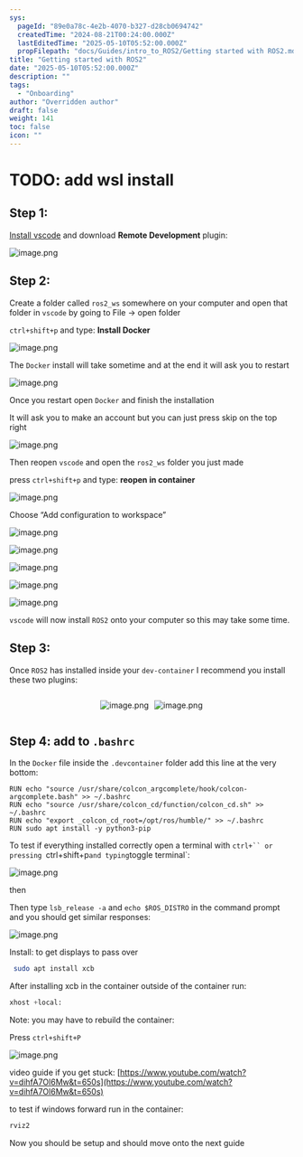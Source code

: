 ```yaml
---
sys:
  pageId: "89e0a78c-4e2b-4070-b327-d28cb0694742"
  createdTime: "2024-08-21T00:24:00.000Z"
  lastEditedTime: "2025-05-10T05:52:00.000Z"
  propFilepath: "docs/Guides/intro_to_ROS2/Getting started with ROS2.md"
title: "Getting started with ROS2"
date: "2025-05-10T05:52:00.000Z"
description: ""
tags:
  - "Onboarding"
author: "Overridden author"
draft: false
weight: 141
toc: false
icon: ""
---
```


# TODO: add wsl install

## Step 1:

[Install vscode](https://code.visualstudio.com/download) and download **Remote Development** plugin:

![image.png](https://prod-files-secure.s3.us-west-2.amazonaws.com/d518164a-d88e-44d1-a4ee-3adb3bd8bce0/efb52993-1881-4a40-b95e-6f020334f022/image.png?X-Amz-Algorithm=AWS4-HMAC-SHA256&X-Amz-Content-Sha256=UNSIGNED-PAYLOAD&X-Amz-Credential=ASIAZI2LB466S4NIUBVG%2F20250703%2Fus-west-2%2Fs3%2Faws4_request&X-Amz-Date=20250703T220830Z&X-Amz-Expires=3600&X-Amz-Security-Token=IQoJb3JpZ2luX2VjEBUaCXVzLXdlc3QtMiJHMEUCIQCsoRHGUndJGgjga3Xlh8EeaB%2BeH4id%2BByE5wPPig26DgIgCKMZ3boebrb4EaPlJKCZp4R9yj7gZN1azN%2B%2Fzcb%2FHo0q%2FwMIHhAAGgw2Mzc0MjMxODM4MDUiDEti2M%2Fk%2BFFqM8erzSrcA36%2FQJQlfSx%2B2Zhn1yfK95w5rczafngVdXHyff1toIB9l5VnTijuM35iCpE4m5GyMTH%2BW6FEnHMl%2FrEq9zY8Es7bCOwX1YARQTBT8VrJyK5079kji%2BxL63YTeMWtAwglnTUWHKs9Z7hDel%2BiF1dszVXMtBhOxh9d7TrnYJ0kWI9OWkG1CI5eZWKIA38wu35KK3VNfHDtAL6K8eSeRz2Ji4vabdRDf9Kh989pd8aDnYSo7Gp5ddEd0U6Nfj9fyBiXtQlHra6xZdd3F6qG%2BSrYJDmVEbCa7fqE1hqET6bU4tHTR%2Fg6ZRgeIEozO%2FSDKuMd%2FMDwA%2FSA49YFK%2Fc9Qr%2BwdDcHfZ%2BVq%2FyV7x3dByVY37Hf1QmQ99qqWwjnb3Aifm%2Bmsz0Q24Ukts7jFxnmAE%2BjARNqY2lYAIYHmlWN9K0NOZEYD1ehl8JTv0FY9fNCmN%2BGB4XmH2Kc2RagU2EcQMq4J2pGKB02OZQnozBBVn5uZhJ%2BQ835Q5fe3P72bCn9Wr9ujEHjORH1O2galNPS%2B4orX7i4DOmsI5TUGHGQOIFOIgUUJMQ%2FfhhRRbkzQX4VuEMboxDsdM10BVgIossmcAwMJ2what68A2rL09Erc5IL8El8vNKOtMW7JeBA1CSdMLbkm8MGOqUBU0p2liwdF0doQsUADKl2UDZijARgUQSnvrNt8w%2BEA74sFq1EgdzTcMwkVFHz%2F0PvTsyCoz9fJsOUGOSqeZRkWuSiyuRap3fP3fL%2B4lFm3%2FyrFAKS%2BKxV1RXWpceP5GJ%2F%2FICY1s2CprABeXvv2ZUGS6o4VYNVBWjtPdf9M1Kpp1YqmmLpXCWc174AZOZy%2FFu5DxRukbAaAArcrNr6G0I%2FPASfLGv0&X-Amz-Signature=4212a3d7cf80406eca49f95a26ef9fa9562a21d9d099228c5349c2c49aff2b9f&X-Amz-SignedHeaders=host&x-amz-checksum-mode=ENABLED&x-id=GetObject)

## Step 2:

Create a folder called `ros2_ws` somewhere on your computer and open that folder in `vscode` by going to File → open folder 

`ctrl+shift+p` and type: **Install Docker**

![image.png](https://prod-files-secure.s3.us-west-2.amazonaws.com/d518164a-d88e-44d1-a4ee-3adb3bd8bce0/2269dc0e-1cd5-47ff-bceb-c04ad9b2eab0/image.png?X-Amz-Algorithm=AWS4-HMAC-SHA256&X-Amz-Content-Sha256=UNSIGNED-PAYLOAD&X-Amz-Credential=ASIAZI2LB466S4NIUBVG%2F20250703%2Fus-west-2%2Fs3%2Faws4_request&X-Amz-Date=20250703T220830Z&X-Amz-Expires=3600&X-Amz-Security-Token=IQoJb3JpZ2luX2VjEBUaCXVzLXdlc3QtMiJHMEUCIQCsoRHGUndJGgjga3Xlh8EeaB%2BeH4id%2BByE5wPPig26DgIgCKMZ3boebrb4EaPlJKCZp4R9yj7gZN1azN%2B%2Fzcb%2FHo0q%2FwMIHhAAGgw2Mzc0MjMxODM4MDUiDEti2M%2Fk%2BFFqM8erzSrcA36%2FQJQlfSx%2B2Zhn1yfK95w5rczafngVdXHyff1toIB9l5VnTijuM35iCpE4m5GyMTH%2BW6FEnHMl%2FrEq9zY8Es7bCOwX1YARQTBT8VrJyK5079kji%2BxL63YTeMWtAwglnTUWHKs9Z7hDel%2BiF1dszVXMtBhOxh9d7TrnYJ0kWI9OWkG1CI5eZWKIA38wu35KK3VNfHDtAL6K8eSeRz2Ji4vabdRDf9Kh989pd8aDnYSo7Gp5ddEd0U6Nfj9fyBiXtQlHra6xZdd3F6qG%2BSrYJDmVEbCa7fqE1hqET6bU4tHTR%2Fg6ZRgeIEozO%2FSDKuMd%2FMDwA%2FSA49YFK%2Fc9Qr%2BwdDcHfZ%2BVq%2FyV7x3dByVY37Hf1QmQ99qqWwjnb3Aifm%2Bmsz0Q24Ukts7jFxnmAE%2BjARNqY2lYAIYHmlWN9K0NOZEYD1ehl8JTv0FY9fNCmN%2BGB4XmH2Kc2RagU2EcQMq4J2pGKB02OZQnozBBVn5uZhJ%2BQ835Q5fe3P72bCn9Wr9ujEHjORH1O2galNPS%2B4orX7i4DOmsI5TUGHGQOIFOIgUUJMQ%2FfhhRRbkzQX4VuEMboxDsdM10BVgIossmcAwMJ2what68A2rL09Erc5IL8El8vNKOtMW7JeBA1CSdMLbkm8MGOqUBU0p2liwdF0doQsUADKl2UDZijARgUQSnvrNt8w%2BEA74sFq1EgdzTcMwkVFHz%2F0PvTsyCoz9fJsOUGOSqeZRkWuSiyuRap3fP3fL%2B4lFm3%2FyrFAKS%2BKxV1RXWpceP5GJ%2F%2FICY1s2CprABeXvv2ZUGS6o4VYNVBWjtPdf9M1Kpp1YqmmLpXCWc174AZOZy%2FFu5DxRukbAaAArcrNr6G0I%2FPASfLGv0&X-Amz-Signature=aac0b65ea364f9304e2637370a4e241586f3e9a7374a1c9ac1ef3105fa703754&X-Amz-SignedHeaders=host&x-amz-checksum-mode=ENABLED&x-id=GetObject)

The `Docker` install will take sometime and at the end it will ask you to restart

![image.png](https://prod-files-secure.s3.us-west-2.amazonaws.com/d518164a-d88e-44d1-a4ee-3adb3bd8bce0/ed233f78-be33-4b1f-b89c-9c346c0e961e/image.png?X-Amz-Algorithm=AWS4-HMAC-SHA256&X-Amz-Content-Sha256=UNSIGNED-PAYLOAD&X-Amz-Credential=ASIAZI2LB466S4NIUBVG%2F20250703%2Fus-west-2%2Fs3%2Faws4_request&X-Amz-Date=20250703T220830Z&X-Amz-Expires=3600&X-Amz-Security-Token=IQoJb3JpZ2luX2VjEBUaCXVzLXdlc3QtMiJHMEUCIQCsoRHGUndJGgjga3Xlh8EeaB%2BeH4id%2BByE5wPPig26DgIgCKMZ3boebrb4EaPlJKCZp4R9yj7gZN1azN%2B%2Fzcb%2FHo0q%2FwMIHhAAGgw2Mzc0MjMxODM4MDUiDEti2M%2Fk%2BFFqM8erzSrcA36%2FQJQlfSx%2B2Zhn1yfK95w5rczafngVdXHyff1toIB9l5VnTijuM35iCpE4m5GyMTH%2BW6FEnHMl%2FrEq9zY8Es7bCOwX1YARQTBT8VrJyK5079kji%2BxL63YTeMWtAwglnTUWHKs9Z7hDel%2BiF1dszVXMtBhOxh9d7TrnYJ0kWI9OWkG1CI5eZWKIA38wu35KK3VNfHDtAL6K8eSeRz2Ji4vabdRDf9Kh989pd8aDnYSo7Gp5ddEd0U6Nfj9fyBiXtQlHra6xZdd3F6qG%2BSrYJDmVEbCa7fqE1hqET6bU4tHTR%2Fg6ZRgeIEozO%2FSDKuMd%2FMDwA%2FSA49YFK%2Fc9Qr%2BwdDcHfZ%2BVq%2FyV7x3dByVY37Hf1QmQ99qqWwjnb3Aifm%2Bmsz0Q24Ukts7jFxnmAE%2BjARNqY2lYAIYHmlWN9K0NOZEYD1ehl8JTv0FY9fNCmN%2BGB4XmH2Kc2RagU2EcQMq4J2pGKB02OZQnozBBVn5uZhJ%2BQ835Q5fe3P72bCn9Wr9ujEHjORH1O2galNPS%2B4orX7i4DOmsI5TUGHGQOIFOIgUUJMQ%2FfhhRRbkzQX4VuEMboxDsdM10BVgIossmcAwMJ2what68A2rL09Erc5IL8El8vNKOtMW7JeBA1CSdMLbkm8MGOqUBU0p2liwdF0doQsUADKl2UDZijARgUQSnvrNt8w%2BEA74sFq1EgdzTcMwkVFHz%2F0PvTsyCoz9fJsOUGOSqeZRkWuSiyuRap3fP3fL%2B4lFm3%2FyrFAKS%2BKxV1RXWpceP5GJ%2F%2FICY1s2CprABeXvv2ZUGS6o4VYNVBWjtPdf9M1Kpp1YqmmLpXCWc174AZOZy%2FFu5DxRukbAaAArcrNr6G0I%2FPASfLGv0&X-Amz-Signature=4645bf1ac130ce7981738280a264431db6a13eb2160786c52aec17f1e587a6e6&X-Amz-SignedHeaders=host&x-amz-checksum-mode=ENABLED&x-id=GetObject)

Once you restart open `Docker` and finish the installation

It will ask you to make an account but you can just press skip on the top right

![image.png](https://prod-files-secure.s3.us-west-2.amazonaws.com/d518164a-d88e-44d1-a4ee-3adb3bd8bce0/21010ad9-1659-4fd9-9f59-9932a09b2a3d/image.png?X-Amz-Algorithm=AWS4-HMAC-SHA256&X-Amz-Content-Sha256=UNSIGNED-PAYLOAD&X-Amz-Credential=ASIAZI2LB466S4NIUBVG%2F20250703%2Fus-west-2%2Fs3%2Faws4_request&X-Amz-Date=20250703T220830Z&X-Amz-Expires=3600&X-Amz-Security-Token=IQoJb3JpZ2luX2VjEBUaCXVzLXdlc3QtMiJHMEUCIQCsoRHGUndJGgjga3Xlh8EeaB%2BeH4id%2BByE5wPPig26DgIgCKMZ3boebrb4EaPlJKCZp4R9yj7gZN1azN%2B%2Fzcb%2FHo0q%2FwMIHhAAGgw2Mzc0MjMxODM4MDUiDEti2M%2Fk%2BFFqM8erzSrcA36%2FQJQlfSx%2B2Zhn1yfK95w5rczafngVdXHyff1toIB9l5VnTijuM35iCpE4m5GyMTH%2BW6FEnHMl%2FrEq9zY8Es7bCOwX1YARQTBT8VrJyK5079kji%2BxL63YTeMWtAwglnTUWHKs9Z7hDel%2BiF1dszVXMtBhOxh9d7TrnYJ0kWI9OWkG1CI5eZWKIA38wu35KK3VNfHDtAL6K8eSeRz2Ji4vabdRDf9Kh989pd8aDnYSo7Gp5ddEd0U6Nfj9fyBiXtQlHra6xZdd3F6qG%2BSrYJDmVEbCa7fqE1hqET6bU4tHTR%2Fg6ZRgeIEozO%2FSDKuMd%2FMDwA%2FSA49YFK%2Fc9Qr%2BwdDcHfZ%2BVq%2FyV7x3dByVY37Hf1QmQ99qqWwjnb3Aifm%2Bmsz0Q24Ukts7jFxnmAE%2BjARNqY2lYAIYHmlWN9K0NOZEYD1ehl8JTv0FY9fNCmN%2BGB4XmH2Kc2RagU2EcQMq4J2pGKB02OZQnozBBVn5uZhJ%2BQ835Q5fe3P72bCn9Wr9ujEHjORH1O2galNPS%2B4orX7i4DOmsI5TUGHGQOIFOIgUUJMQ%2FfhhRRbkzQX4VuEMboxDsdM10BVgIossmcAwMJ2what68A2rL09Erc5IL8El8vNKOtMW7JeBA1CSdMLbkm8MGOqUBU0p2liwdF0doQsUADKl2UDZijARgUQSnvrNt8w%2BEA74sFq1EgdzTcMwkVFHz%2F0PvTsyCoz9fJsOUGOSqeZRkWuSiyuRap3fP3fL%2B4lFm3%2FyrFAKS%2BKxV1RXWpceP5GJ%2F%2FICY1s2CprABeXvv2ZUGS6o4VYNVBWjtPdf9M1Kpp1YqmmLpXCWc174AZOZy%2FFu5DxRukbAaAArcrNr6G0I%2FPASfLGv0&X-Amz-Signature=a34801220cf9f49fc6b83e49c034f103b9a12aff6e252f85211dbf5ed3dfa7a3&X-Amz-SignedHeaders=host&x-amz-checksum-mode=ENABLED&x-id=GetObject)

Then reopen `vscode` and open the `ros2_ws` folder you just made

press `ctrl+shift+p` and type: **reopen in container**

![image.png](https://prod-files-secure.s3.us-west-2.amazonaws.com/d518164a-d88e-44d1-a4ee-3adb3bd8bce0/4e93b8c2-41ad-488c-8095-c74205196118/image.png?X-Amz-Algorithm=AWS4-HMAC-SHA256&X-Amz-Content-Sha256=UNSIGNED-PAYLOAD&X-Amz-Credential=ASIAZI2LB466S4NIUBVG%2F20250703%2Fus-west-2%2Fs3%2Faws4_request&X-Amz-Date=20250703T220830Z&X-Amz-Expires=3600&X-Amz-Security-Token=IQoJb3JpZ2luX2VjEBUaCXVzLXdlc3QtMiJHMEUCIQCsoRHGUndJGgjga3Xlh8EeaB%2BeH4id%2BByE5wPPig26DgIgCKMZ3boebrb4EaPlJKCZp4R9yj7gZN1azN%2B%2Fzcb%2FHo0q%2FwMIHhAAGgw2Mzc0MjMxODM4MDUiDEti2M%2Fk%2BFFqM8erzSrcA36%2FQJQlfSx%2B2Zhn1yfK95w5rczafngVdXHyff1toIB9l5VnTijuM35iCpE4m5GyMTH%2BW6FEnHMl%2FrEq9zY8Es7bCOwX1YARQTBT8VrJyK5079kji%2BxL63YTeMWtAwglnTUWHKs9Z7hDel%2BiF1dszVXMtBhOxh9d7TrnYJ0kWI9OWkG1CI5eZWKIA38wu35KK3VNfHDtAL6K8eSeRz2Ji4vabdRDf9Kh989pd8aDnYSo7Gp5ddEd0U6Nfj9fyBiXtQlHra6xZdd3F6qG%2BSrYJDmVEbCa7fqE1hqET6bU4tHTR%2Fg6ZRgeIEozO%2FSDKuMd%2FMDwA%2FSA49YFK%2Fc9Qr%2BwdDcHfZ%2BVq%2FyV7x3dByVY37Hf1QmQ99qqWwjnb3Aifm%2Bmsz0Q24Ukts7jFxnmAE%2BjARNqY2lYAIYHmlWN9K0NOZEYD1ehl8JTv0FY9fNCmN%2BGB4XmH2Kc2RagU2EcQMq4J2pGKB02OZQnozBBVn5uZhJ%2BQ835Q5fe3P72bCn9Wr9ujEHjORH1O2galNPS%2B4orX7i4DOmsI5TUGHGQOIFOIgUUJMQ%2FfhhRRbkzQX4VuEMboxDsdM10BVgIossmcAwMJ2what68A2rL09Erc5IL8El8vNKOtMW7JeBA1CSdMLbkm8MGOqUBU0p2liwdF0doQsUADKl2UDZijARgUQSnvrNt8w%2BEA74sFq1EgdzTcMwkVFHz%2F0PvTsyCoz9fJsOUGOSqeZRkWuSiyuRap3fP3fL%2B4lFm3%2FyrFAKS%2BKxV1RXWpceP5GJ%2F%2FICY1s2CprABeXvv2ZUGS6o4VYNVBWjtPdf9M1Kpp1YqmmLpXCWc174AZOZy%2FFu5DxRukbAaAArcrNr6G0I%2FPASfLGv0&X-Amz-Signature=4a286200be0d7b06bdd2a194265cfb7bab6087dd03b1f0c0ee47861a6280259d&X-Amz-SignedHeaders=host&x-amz-checksum-mode=ENABLED&x-id=GetObject)

Choose “Add configuration to workspace”

![image.png](https://prod-files-secure.s3.us-west-2.amazonaws.com/d518164a-d88e-44d1-a4ee-3adb3bd8bce0/9560b282-5060-4989-ba37-97e7b2c22476/image.png?X-Amz-Algorithm=AWS4-HMAC-SHA256&X-Amz-Content-Sha256=UNSIGNED-PAYLOAD&X-Amz-Credential=ASIAZI2LB466S4NIUBVG%2F20250703%2Fus-west-2%2Fs3%2Faws4_request&X-Amz-Date=20250703T220830Z&X-Amz-Expires=3600&X-Amz-Security-Token=IQoJb3JpZ2luX2VjEBUaCXVzLXdlc3QtMiJHMEUCIQCsoRHGUndJGgjga3Xlh8EeaB%2BeH4id%2BByE5wPPig26DgIgCKMZ3boebrb4EaPlJKCZp4R9yj7gZN1azN%2B%2Fzcb%2FHo0q%2FwMIHhAAGgw2Mzc0MjMxODM4MDUiDEti2M%2Fk%2BFFqM8erzSrcA36%2FQJQlfSx%2B2Zhn1yfK95w5rczafngVdXHyff1toIB9l5VnTijuM35iCpE4m5GyMTH%2BW6FEnHMl%2FrEq9zY8Es7bCOwX1YARQTBT8VrJyK5079kji%2BxL63YTeMWtAwglnTUWHKs9Z7hDel%2BiF1dszVXMtBhOxh9d7TrnYJ0kWI9OWkG1CI5eZWKIA38wu35KK3VNfHDtAL6K8eSeRz2Ji4vabdRDf9Kh989pd8aDnYSo7Gp5ddEd0U6Nfj9fyBiXtQlHra6xZdd3F6qG%2BSrYJDmVEbCa7fqE1hqET6bU4tHTR%2Fg6ZRgeIEozO%2FSDKuMd%2FMDwA%2FSA49YFK%2Fc9Qr%2BwdDcHfZ%2BVq%2FyV7x3dByVY37Hf1QmQ99qqWwjnb3Aifm%2Bmsz0Q24Ukts7jFxnmAE%2BjARNqY2lYAIYHmlWN9K0NOZEYD1ehl8JTv0FY9fNCmN%2BGB4XmH2Kc2RagU2EcQMq4J2pGKB02OZQnozBBVn5uZhJ%2BQ835Q5fe3P72bCn9Wr9ujEHjORH1O2galNPS%2B4orX7i4DOmsI5TUGHGQOIFOIgUUJMQ%2FfhhRRbkzQX4VuEMboxDsdM10BVgIossmcAwMJ2what68A2rL09Erc5IL8El8vNKOtMW7JeBA1CSdMLbkm8MGOqUBU0p2liwdF0doQsUADKl2UDZijARgUQSnvrNt8w%2BEA74sFq1EgdzTcMwkVFHz%2F0PvTsyCoz9fJsOUGOSqeZRkWuSiyuRap3fP3fL%2B4lFm3%2FyrFAKS%2BKxV1RXWpceP5GJ%2F%2FICY1s2CprABeXvv2ZUGS6o4VYNVBWjtPdf9M1Kpp1YqmmLpXCWc174AZOZy%2FFu5DxRukbAaAArcrNr6G0I%2FPASfLGv0&X-Amz-Signature=e87dc5cce5c71a2ed7741ddda72e3cedadff6ff3a9a945e1c2edb570f2b033eb&X-Amz-SignedHeaders=host&x-amz-checksum-mode=ENABLED&x-id=GetObject)

![image.png](https://prod-files-secure.s3.us-west-2.amazonaws.com/d518164a-d88e-44d1-a4ee-3adb3bd8bce0/2ee63f81-886b-48e8-a553-dc6e5eac99e4/image.png?X-Amz-Algorithm=AWS4-HMAC-SHA256&X-Amz-Content-Sha256=UNSIGNED-PAYLOAD&X-Amz-Credential=ASIAZI2LB466S4NIUBVG%2F20250703%2Fus-west-2%2Fs3%2Faws4_request&X-Amz-Date=20250703T220830Z&X-Amz-Expires=3600&X-Amz-Security-Token=IQoJb3JpZ2luX2VjEBUaCXVzLXdlc3QtMiJHMEUCIQCsoRHGUndJGgjga3Xlh8EeaB%2BeH4id%2BByE5wPPig26DgIgCKMZ3boebrb4EaPlJKCZp4R9yj7gZN1azN%2B%2Fzcb%2FHo0q%2FwMIHhAAGgw2Mzc0MjMxODM4MDUiDEti2M%2Fk%2BFFqM8erzSrcA36%2FQJQlfSx%2B2Zhn1yfK95w5rczafngVdXHyff1toIB9l5VnTijuM35iCpE4m5GyMTH%2BW6FEnHMl%2FrEq9zY8Es7bCOwX1YARQTBT8VrJyK5079kji%2BxL63YTeMWtAwglnTUWHKs9Z7hDel%2BiF1dszVXMtBhOxh9d7TrnYJ0kWI9OWkG1CI5eZWKIA38wu35KK3VNfHDtAL6K8eSeRz2Ji4vabdRDf9Kh989pd8aDnYSo7Gp5ddEd0U6Nfj9fyBiXtQlHra6xZdd3F6qG%2BSrYJDmVEbCa7fqE1hqET6bU4tHTR%2Fg6ZRgeIEozO%2FSDKuMd%2FMDwA%2FSA49YFK%2Fc9Qr%2BwdDcHfZ%2BVq%2FyV7x3dByVY37Hf1QmQ99qqWwjnb3Aifm%2Bmsz0Q24Ukts7jFxnmAE%2BjARNqY2lYAIYHmlWN9K0NOZEYD1ehl8JTv0FY9fNCmN%2BGB4XmH2Kc2RagU2EcQMq4J2pGKB02OZQnozBBVn5uZhJ%2BQ835Q5fe3P72bCn9Wr9ujEHjORH1O2galNPS%2B4orX7i4DOmsI5TUGHGQOIFOIgUUJMQ%2FfhhRRbkzQX4VuEMboxDsdM10BVgIossmcAwMJ2what68A2rL09Erc5IL8El8vNKOtMW7JeBA1CSdMLbkm8MGOqUBU0p2liwdF0doQsUADKl2UDZijARgUQSnvrNt8w%2BEA74sFq1EgdzTcMwkVFHz%2F0PvTsyCoz9fJsOUGOSqeZRkWuSiyuRap3fP3fL%2B4lFm3%2FyrFAKS%2BKxV1RXWpceP5GJ%2F%2FICY1s2CprABeXvv2ZUGS6o4VYNVBWjtPdf9M1Kpp1YqmmLpXCWc174AZOZy%2FFu5DxRukbAaAArcrNr6G0I%2FPASfLGv0&X-Amz-Signature=788488cb3521d87cf6cc058a1f72653114850d2d2e883f75287579d7da1af01b&X-Amz-SignedHeaders=host&x-amz-checksum-mode=ENABLED&x-id=GetObject)

![image.png](https://prod-files-secure.s3.us-west-2.amazonaws.com/d518164a-d88e-44d1-a4ee-3adb3bd8bce0/ae1580b2-b048-407e-aed9-b584224a7a04/image.png?X-Amz-Algorithm=AWS4-HMAC-SHA256&X-Amz-Content-Sha256=UNSIGNED-PAYLOAD&X-Amz-Credential=ASIAZI2LB466S4NIUBVG%2F20250703%2Fus-west-2%2Fs3%2Faws4_request&X-Amz-Date=20250703T220830Z&X-Amz-Expires=3600&X-Amz-Security-Token=IQoJb3JpZ2luX2VjEBUaCXVzLXdlc3QtMiJHMEUCIQCsoRHGUndJGgjga3Xlh8EeaB%2BeH4id%2BByE5wPPig26DgIgCKMZ3boebrb4EaPlJKCZp4R9yj7gZN1azN%2B%2Fzcb%2FHo0q%2FwMIHhAAGgw2Mzc0MjMxODM4MDUiDEti2M%2Fk%2BFFqM8erzSrcA36%2FQJQlfSx%2B2Zhn1yfK95w5rczafngVdXHyff1toIB9l5VnTijuM35iCpE4m5GyMTH%2BW6FEnHMl%2FrEq9zY8Es7bCOwX1YARQTBT8VrJyK5079kji%2BxL63YTeMWtAwglnTUWHKs9Z7hDel%2BiF1dszVXMtBhOxh9d7TrnYJ0kWI9OWkG1CI5eZWKIA38wu35KK3VNfHDtAL6K8eSeRz2Ji4vabdRDf9Kh989pd8aDnYSo7Gp5ddEd0U6Nfj9fyBiXtQlHra6xZdd3F6qG%2BSrYJDmVEbCa7fqE1hqET6bU4tHTR%2Fg6ZRgeIEozO%2FSDKuMd%2FMDwA%2FSA49YFK%2Fc9Qr%2BwdDcHfZ%2BVq%2FyV7x3dByVY37Hf1QmQ99qqWwjnb3Aifm%2Bmsz0Q24Ukts7jFxnmAE%2BjARNqY2lYAIYHmlWN9K0NOZEYD1ehl8JTv0FY9fNCmN%2BGB4XmH2Kc2RagU2EcQMq4J2pGKB02OZQnozBBVn5uZhJ%2BQ835Q5fe3P72bCn9Wr9ujEHjORH1O2galNPS%2B4orX7i4DOmsI5TUGHGQOIFOIgUUJMQ%2FfhhRRbkzQX4VuEMboxDsdM10BVgIossmcAwMJ2what68A2rL09Erc5IL8El8vNKOtMW7JeBA1CSdMLbkm8MGOqUBU0p2liwdF0doQsUADKl2UDZijARgUQSnvrNt8w%2BEA74sFq1EgdzTcMwkVFHz%2F0PvTsyCoz9fJsOUGOSqeZRkWuSiyuRap3fP3fL%2B4lFm3%2FyrFAKS%2BKxV1RXWpceP5GJ%2F%2FICY1s2CprABeXvv2ZUGS6o4VYNVBWjtPdf9M1Kpp1YqmmLpXCWc174AZOZy%2FFu5DxRukbAaAArcrNr6G0I%2FPASfLGv0&X-Amz-Signature=cf0c6f0e52f62a3f80fa93cab93b1b872fce68071be3f2d5b8e99672c590b7ef&X-Amz-SignedHeaders=host&x-amz-checksum-mode=ENABLED&x-id=GetObject)

![image.png](https://prod-files-secure.s3.us-west-2.amazonaws.com/d518164a-d88e-44d1-a4ee-3adb3bd8bce0/53255b28-f75e-430f-b9e3-c0ac8577e42b/image.png?X-Amz-Algorithm=AWS4-HMAC-SHA256&X-Amz-Content-Sha256=UNSIGNED-PAYLOAD&X-Amz-Credential=ASIAZI2LB466S4NIUBVG%2F20250703%2Fus-west-2%2Fs3%2Faws4_request&X-Amz-Date=20250703T220830Z&X-Amz-Expires=3600&X-Amz-Security-Token=IQoJb3JpZ2luX2VjEBUaCXVzLXdlc3QtMiJHMEUCIQCsoRHGUndJGgjga3Xlh8EeaB%2BeH4id%2BByE5wPPig26DgIgCKMZ3boebrb4EaPlJKCZp4R9yj7gZN1azN%2B%2Fzcb%2FHo0q%2FwMIHhAAGgw2Mzc0MjMxODM4MDUiDEti2M%2Fk%2BFFqM8erzSrcA36%2FQJQlfSx%2B2Zhn1yfK95w5rczafngVdXHyff1toIB9l5VnTijuM35iCpE4m5GyMTH%2BW6FEnHMl%2FrEq9zY8Es7bCOwX1YARQTBT8VrJyK5079kji%2BxL63YTeMWtAwglnTUWHKs9Z7hDel%2BiF1dszVXMtBhOxh9d7TrnYJ0kWI9OWkG1CI5eZWKIA38wu35KK3VNfHDtAL6K8eSeRz2Ji4vabdRDf9Kh989pd8aDnYSo7Gp5ddEd0U6Nfj9fyBiXtQlHra6xZdd3F6qG%2BSrYJDmVEbCa7fqE1hqET6bU4tHTR%2Fg6ZRgeIEozO%2FSDKuMd%2FMDwA%2FSA49YFK%2Fc9Qr%2BwdDcHfZ%2BVq%2FyV7x3dByVY37Hf1QmQ99qqWwjnb3Aifm%2Bmsz0Q24Ukts7jFxnmAE%2BjARNqY2lYAIYHmlWN9K0NOZEYD1ehl8JTv0FY9fNCmN%2BGB4XmH2Kc2RagU2EcQMq4J2pGKB02OZQnozBBVn5uZhJ%2BQ835Q5fe3P72bCn9Wr9ujEHjORH1O2galNPS%2B4orX7i4DOmsI5TUGHGQOIFOIgUUJMQ%2FfhhRRbkzQX4VuEMboxDsdM10BVgIossmcAwMJ2what68A2rL09Erc5IL8El8vNKOtMW7JeBA1CSdMLbkm8MGOqUBU0p2liwdF0doQsUADKl2UDZijARgUQSnvrNt8w%2BEA74sFq1EgdzTcMwkVFHz%2F0PvTsyCoz9fJsOUGOSqeZRkWuSiyuRap3fP3fL%2B4lFm3%2FyrFAKS%2BKxV1RXWpceP5GJ%2F%2FICY1s2CprABeXvv2ZUGS6o4VYNVBWjtPdf9M1Kpp1YqmmLpXCWc174AZOZy%2FFu5DxRukbAaAArcrNr6G0I%2FPASfLGv0&X-Amz-Signature=d14e2ef3be0121d465812b19cd3e107dccc73a1a549987256abc207e5ecc1de8&X-Amz-SignedHeaders=host&x-amz-checksum-mode=ENABLED&x-id=GetObject)

![image.png](https://prod-files-secure.s3.us-west-2.amazonaws.com/d518164a-d88e-44d1-a4ee-3adb3bd8bce0/7c562767-5af9-4ffb-97d1-327bcdf4ee00/image.png?X-Amz-Algorithm=AWS4-HMAC-SHA256&X-Amz-Content-Sha256=UNSIGNED-PAYLOAD&X-Amz-Credential=ASIAZI2LB466S4NIUBVG%2F20250703%2Fus-west-2%2Fs3%2Faws4_request&X-Amz-Date=20250703T220830Z&X-Amz-Expires=3600&X-Amz-Security-Token=IQoJb3JpZ2luX2VjEBUaCXVzLXdlc3QtMiJHMEUCIQCsoRHGUndJGgjga3Xlh8EeaB%2BeH4id%2BByE5wPPig26DgIgCKMZ3boebrb4EaPlJKCZp4R9yj7gZN1azN%2B%2Fzcb%2FHo0q%2FwMIHhAAGgw2Mzc0MjMxODM4MDUiDEti2M%2Fk%2BFFqM8erzSrcA36%2FQJQlfSx%2B2Zhn1yfK95w5rczafngVdXHyff1toIB9l5VnTijuM35iCpE4m5GyMTH%2BW6FEnHMl%2FrEq9zY8Es7bCOwX1YARQTBT8VrJyK5079kji%2BxL63YTeMWtAwglnTUWHKs9Z7hDel%2BiF1dszVXMtBhOxh9d7TrnYJ0kWI9OWkG1CI5eZWKIA38wu35KK3VNfHDtAL6K8eSeRz2Ji4vabdRDf9Kh989pd8aDnYSo7Gp5ddEd0U6Nfj9fyBiXtQlHra6xZdd3F6qG%2BSrYJDmVEbCa7fqE1hqET6bU4tHTR%2Fg6ZRgeIEozO%2FSDKuMd%2FMDwA%2FSA49YFK%2Fc9Qr%2BwdDcHfZ%2BVq%2FyV7x3dByVY37Hf1QmQ99qqWwjnb3Aifm%2Bmsz0Q24Ukts7jFxnmAE%2BjARNqY2lYAIYHmlWN9K0NOZEYD1ehl8JTv0FY9fNCmN%2BGB4XmH2Kc2RagU2EcQMq4J2pGKB02OZQnozBBVn5uZhJ%2BQ835Q5fe3P72bCn9Wr9ujEHjORH1O2galNPS%2B4orX7i4DOmsI5TUGHGQOIFOIgUUJMQ%2FfhhRRbkzQX4VuEMboxDsdM10BVgIossmcAwMJ2what68A2rL09Erc5IL8El8vNKOtMW7JeBA1CSdMLbkm8MGOqUBU0p2liwdF0doQsUADKl2UDZijARgUQSnvrNt8w%2BEA74sFq1EgdzTcMwkVFHz%2F0PvTsyCoz9fJsOUGOSqeZRkWuSiyuRap3fP3fL%2B4lFm3%2FyrFAKS%2BKxV1RXWpceP5GJ%2F%2FICY1s2CprABeXvv2ZUGS6o4VYNVBWjtPdf9M1Kpp1YqmmLpXCWc174AZOZy%2FFu5DxRukbAaAArcrNr6G0I%2FPASfLGv0&X-Amz-Signature=8d34c379e614aaa393a30fd42c63059c5c6ef2e9aef9368c68a5e66f24239e4a&X-Amz-SignedHeaders=host&x-amz-checksum-mode=ENABLED&x-id=GetObject)

`vscode` will now install `ROS2` onto your computer so this may take some time.

## Step 3:

Once `ROS2` has installed inside your `dev-container` I recommend you install these two plugins:

<div style="display: flex;flex-direction: row; column-gap:10px; max-width: 630px;justify-content: center;">
<div>

![image.png](https://prod-files-secure.s3.us-west-2.amazonaws.com/d518164a-d88e-44d1-a4ee-3adb3bd8bce0/3fc3d550-5a54-4ba1-ba6b-faa01cdb7369/image.png?X-Amz-Algorithm=AWS4-HMAC-SHA256&X-Amz-Content-Sha256=UNSIGNED-PAYLOAD&X-Amz-Credential=ASIAZI2LB466WJBO2HRI%2F20250703%2Fus-west-2%2Fs3%2Faws4_request&X-Amz-Date=20250703T220832Z&X-Amz-Expires=3600&X-Amz-Security-Token=IQoJb3JpZ2luX2VjEBUaCXVzLXdlc3QtMiJGMEQCIE4fivZDpRSD8D73c1QGwVSS2JykQ1CI2fqXNSZDQxRhAiBMBL7bR6%2BWoGeaW9ePGgUT5Rz%2BCupMJC722%2Fr90GdwOir%2FAwgeEAAaDDYzNzQyMzE4MzgwNSIMyxwyAT9faboEC6GgKtwDBBgaoPZJ4mwa12C1XnsOX%2BHCrOCxCRBZVoLZeKnqzWCkYYcFNKm0%2BGSS79IWq2d5d55hTsckwafy5jE2x9MUc11WtrjU685X2T78UkWJFA%2BrDFZ32WX2Njvn%2FC7dMY2htGFIM3cxXMcGMTb%2FHo09VxNCoF4IPTjpxO2k52c5gYOm%2F2%2BTBzy4tVzsnmtP7JC7ohhjfheZClPqy3hPBdSOQ8%2BTQoydiEtiGCnTgymSWIyqhKIDzrpLeO2LNSApO%2BLJtQO413d6Rs%2FemkQPvrE500gxHqIV6PufXNY1TRV%2Bl80fxLK8aKZNBUsD3lBOTmzbMAc%2Bp3eopwT%2FqUzqpzORvbTkzCLCor5rYgyiDsjeU61GtU8ydVhGE6%2BE7m6anclOLWfor5Ga7Fv3Iqqat5phYolICfKocON3J8I4kWvLczyJM33dfwNmmJbNwsvbiULgHvf3rpvDF90YRnSrWqNj6%2B5czePP86%2FuLr9jRuD2f%2Bynncw%2BaUw1V0n4TCCjUPpuxd90urcF7YziRO2ldRu7RtTM%2BCho6Cq1tXfU52eroGOfavemKwyNmR5fzeLZHWv3d%2FS8OTUudhalzZ8tru4NnBmHQ2XozjGYtQ8mU8CThjV5Kh8TYN%2FgBM04Kq8wguWbwwY6pgFsGF8IIZiOSQk%2FXTWGY1%2B6VBhC%2BMzC9P%2FLlVyGJvpaBId4uqIQAUxMcArnxq88p5sCOKcrJHLWAO0VpnlhEw8%2BX1c3YSrtjBVD0N5yjtP%2FJQQ%2B2M%2BADv7jRf%2BJnDT0mHX1NlasXFYJPvDCjF%2BFNcOXAK9umMX0uj9uvZsKu%2FMPcZOU7P9SSp1Jm%2B8k%2FcBoVdzxqjphpWdod4DLZgidknOuK%2FrEvbnn&X-Amz-Signature=6c4de0d6e469ff3e26ffaa1bb2f95823830c3166b7fc78fa123da4c61bcca15d&X-Amz-SignedHeaders=host&x-amz-checksum-mode=ENABLED&x-id=GetObject)

</div>
<div>

![image.png](https://prod-files-secure.s3.us-west-2.amazonaws.com/d518164a-d88e-44d1-a4ee-3adb3bd8bce0/d994cc66-13c2-4093-a5a3-f84cf4601a82/image.png?X-Amz-Algorithm=AWS4-HMAC-SHA256&X-Amz-Content-Sha256=UNSIGNED-PAYLOAD&X-Amz-Credential=ASIAZI2LB4665VHQ3XFU%2F20250703%2Fus-west-2%2Fs3%2Faws4_request&X-Amz-Date=20250703T220832Z&X-Amz-Expires=3600&X-Amz-Security-Token=IQoJb3JpZ2luX2VjEBUaCXVzLXdlc3QtMiJGMEQCIBRFmod6oYsyWEFX2V8B1aHEZnvKVQChre7zRpbbBWRUAiBVrfdcnsyRbSKKsfyDR8CvDSlek5aK%2FqzoWWpNr%2BoY2Cr%2FAwgeEAAaDDYzNzQyMzE4MzgwNSIMlIy3mY7WG8p9tBFVKtwDAgbrbAW7vg5jzPxU%2F2y2EH%2BHDUnHQwlfG%2B88wnKlERodtW%2FbocOJnsxj1pURA1ouAVDiXZ5ZU%2BxtqG9%2BK6AltSRQMRmCyDa3s1PvOZtaG3P4W4skH5M91c0bF2yryg%2BV5nsp30xpw47qtY%2B1jg5hSh3sfk2bxcMej9boJbqwKhfq3SSisnVPXIWARUpW%2FgcUvKawVCNztMXFuJO6y0u%2FLYJc4u9vH554qS0GBJqvd%2FkFtuJRGwIaWUvA2lhd8mmphOjJQwvlRHQ2yGpf8hykxWqYfPQacTwxcxGc4ReEdsk2usb0S0YTniLrYTG6JMAkceUJfZ1bWDZ7f29iwfDA1S%2FHW%2BHmOe3oGafOD3rGaBOjLA5clQEQ0x8E7yYKDdPKwISr0T9YaBZ5zpbyN%2FEbwSSuqFk6Jm8ehGxRrHXfMrUcUPLjwn68zmvWhrjfLIIiEA5aAyQ4vLS592j4DdciVbOKXcEdVAINfG4plM8Hr9lysT5uTa5D59LeOCbvya%2FisJdsf7m7hfllWev1JHbdg4Umq%2FR0q%2FdvteGPiuMxzCgZphDIE9Cz7PEvaUuno9fIcKLCUcAgAjviB5RNHLQ5roLP5%2BwZ%2BgvCJR4wTYoJ8kvNOou1fa1ePhJGzL4w7eSbwwY6pgG7RGF8Y9XxQXSDTyUpy%2FQ77jvYi5o79tpsbZaSyYnXyl%2FhsvwO%2BzMskwt2avtwujFiQdkyfwvw%2FxWPNbNnuVdQ78mhYfsoLukXFr5vBgtbUj1mvmlL4gOEyeL1A08%2FOgEWs1BOYTVXPzFzu85rUPffD4LeLaWooKsDv8TS8sBBVyCkXrOAFY2LUIcdedhpI%2Fvj2X7mQNGkpfVdZstPV9Nicvsx50tr&X-Amz-Signature=6b6f1a8816e2381d3e416f7ce54077a232860ed9a71ff2b9e7123e48ce70665e&X-Amz-SignedHeaders=host&x-amz-checksum-mode=ENABLED&x-id=GetObject)

</div>
</div>

## Step 4: add to `.bashrc`

In the `Docker` file inside the `.devcontainer` folder add this line at the very bottom: 

```docker
RUN echo "source /usr/share/colcon_argcomplete/hook/colcon-argcomplete.bash" >> ~/.bashrc
RUN echo "source /usr/share/colcon_cd/function/colcon_cd.sh" >> ~/.bashrc
RUN echo "export _colcon_cd_root=/opt/ros/humble/" >> ~/.bashrc
RUN sudo apt install -y python3-pip 
```

To test if everything installed correctly open a terminal with `ctrl+`` or pressing `ctrl+shift+p` and typing `toggle terminal`:

![image.png](https://prod-files-secure.s3.us-west-2.amazonaws.com/d518164a-d88e-44d1-a4ee-3adb3bd8bce0/6a4943d8-b04e-4c02-9a58-775f3384d1a5/image.png?X-Amz-Algorithm=AWS4-HMAC-SHA256&X-Amz-Content-Sha256=UNSIGNED-PAYLOAD&X-Amz-Credential=ASIAZI2LB466S4NIUBVG%2F20250703%2Fus-west-2%2Fs3%2Faws4_request&X-Amz-Date=20250703T220830Z&X-Amz-Expires=3600&X-Amz-Security-Token=IQoJb3JpZ2luX2VjEBUaCXVzLXdlc3QtMiJHMEUCIQCsoRHGUndJGgjga3Xlh8EeaB%2BeH4id%2BByE5wPPig26DgIgCKMZ3boebrb4EaPlJKCZp4R9yj7gZN1azN%2B%2Fzcb%2FHo0q%2FwMIHhAAGgw2Mzc0MjMxODM4MDUiDEti2M%2Fk%2BFFqM8erzSrcA36%2FQJQlfSx%2B2Zhn1yfK95w5rczafngVdXHyff1toIB9l5VnTijuM35iCpE4m5GyMTH%2BW6FEnHMl%2FrEq9zY8Es7bCOwX1YARQTBT8VrJyK5079kji%2BxL63YTeMWtAwglnTUWHKs9Z7hDel%2BiF1dszVXMtBhOxh9d7TrnYJ0kWI9OWkG1CI5eZWKIA38wu35KK3VNfHDtAL6K8eSeRz2Ji4vabdRDf9Kh989pd8aDnYSo7Gp5ddEd0U6Nfj9fyBiXtQlHra6xZdd3F6qG%2BSrYJDmVEbCa7fqE1hqET6bU4tHTR%2Fg6ZRgeIEozO%2FSDKuMd%2FMDwA%2FSA49YFK%2Fc9Qr%2BwdDcHfZ%2BVq%2FyV7x3dByVY37Hf1QmQ99qqWwjnb3Aifm%2Bmsz0Q24Ukts7jFxnmAE%2BjARNqY2lYAIYHmlWN9K0NOZEYD1ehl8JTv0FY9fNCmN%2BGB4XmH2Kc2RagU2EcQMq4J2pGKB02OZQnozBBVn5uZhJ%2BQ835Q5fe3P72bCn9Wr9ujEHjORH1O2galNPS%2B4orX7i4DOmsI5TUGHGQOIFOIgUUJMQ%2FfhhRRbkzQX4VuEMboxDsdM10BVgIossmcAwMJ2what68A2rL09Erc5IL8El8vNKOtMW7JeBA1CSdMLbkm8MGOqUBU0p2liwdF0doQsUADKl2UDZijARgUQSnvrNt8w%2BEA74sFq1EgdzTcMwkVFHz%2F0PvTsyCoz9fJsOUGOSqeZRkWuSiyuRap3fP3fL%2B4lFm3%2FyrFAKS%2BKxV1RXWpceP5GJ%2F%2FICY1s2CprABeXvv2ZUGS6o4VYNVBWjtPdf9M1Kpp1YqmmLpXCWc174AZOZy%2FFu5DxRukbAaAArcrNr6G0I%2FPASfLGv0&X-Amz-Signature=bec64d45e18ba791df2ce2ca56e7349c057080c0a2f9b94e694a1c2e87f7214e&X-Amz-SignedHeaders=host&x-amz-checksum-mode=ENABLED&x-id=GetObject)

then 

Then type `lsb_release -a` and `echo $ROS_DISTRO` in the command prompt and you should get similar responses:

![image.png](https://prod-files-secure.s3.us-west-2.amazonaws.com/d518164a-d88e-44d1-a4ee-3adb3bd8bce0/3e635dec-a805-4e85-8b9e-d000e5b71a4e/image.png?X-Amz-Algorithm=AWS4-HMAC-SHA256&X-Amz-Content-Sha256=UNSIGNED-PAYLOAD&X-Amz-Credential=ASIAZI2LB466S4NIUBVG%2F20250703%2Fus-west-2%2Fs3%2Faws4_request&X-Amz-Date=20250703T220830Z&X-Amz-Expires=3600&X-Amz-Security-Token=IQoJb3JpZ2luX2VjEBUaCXVzLXdlc3QtMiJHMEUCIQCsoRHGUndJGgjga3Xlh8EeaB%2BeH4id%2BByE5wPPig26DgIgCKMZ3boebrb4EaPlJKCZp4R9yj7gZN1azN%2B%2Fzcb%2FHo0q%2FwMIHhAAGgw2Mzc0MjMxODM4MDUiDEti2M%2Fk%2BFFqM8erzSrcA36%2FQJQlfSx%2B2Zhn1yfK95w5rczafngVdXHyff1toIB9l5VnTijuM35iCpE4m5GyMTH%2BW6FEnHMl%2FrEq9zY8Es7bCOwX1YARQTBT8VrJyK5079kji%2BxL63YTeMWtAwglnTUWHKs9Z7hDel%2BiF1dszVXMtBhOxh9d7TrnYJ0kWI9OWkG1CI5eZWKIA38wu35KK3VNfHDtAL6K8eSeRz2Ji4vabdRDf9Kh989pd8aDnYSo7Gp5ddEd0U6Nfj9fyBiXtQlHra6xZdd3F6qG%2BSrYJDmVEbCa7fqE1hqET6bU4tHTR%2Fg6ZRgeIEozO%2FSDKuMd%2FMDwA%2FSA49YFK%2Fc9Qr%2BwdDcHfZ%2BVq%2FyV7x3dByVY37Hf1QmQ99qqWwjnb3Aifm%2Bmsz0Q24Ukts7jFxnmAE%2BjARNqY2lYAIYHmlWN9K0NOZEYD1ehl8JTv0FY9fNCmN%2BGB4XmH2Kc2RagU2EcQMq4J2pGKB02OZQnozBBVn5uZhJ%2BQ835Q5fe3P72bCn9Wr9ujEHjORH1O2galNPS%2B4orX7i4DOmsI5TUGHGQOIFOIgUUJMQ%2FfhhRRbkzQX4VuEMboxDsdM10BVgIossmcAwMJ2what68A2rL09Erc5IL8El8vNKOtMW7JeBA1CSdMLbkm8MGOqUBU0p2liwdF0doQsUADKl2UDZijARgUQSnvrNt8w%2BEA74sFq1EgdzTcMwkVFHz%2F0PvTsyCoz9fJsOUGOSqeZRkWuSiyuRap3fP3fL%2B4lFm3%2FyrFAKS%2BKxV1RXWpceP5GJ%2F%2FICY1s2CprABeXvv2ZUGS6o4VYNVBWjtPdf9M1Kpp1YqmmLpXCWc174AZOZy%2FFu5DxRukbAaAArcrNr6G0I%2FPASfLGv0&X-Amz-Signature=69ad1871441dd4c86003447e540d854d76ec1fce92b39bb463aeb6c06dcf5c92&X-Amz-SignedHeaders=host&x-amz-checksum-mode=ENABLED&x-id=GetObject)

Install:  to get displays to pass over

```bash
 sudo apt install xcb
```

After installing xcb in the container outside of the container run:

```python
xhost +local:
```

Note: you may have to rebuild the container:

Press `ctrl+shift+P`

![image.png](https://prod-files-secure.s3.us-west-2.amazonaws.com/d518164a-d88e-44d1-a4ee-3adb3bd8bce0/6c2be660-2618-4c38-9c26-53554f7a0b7b/image.png?X-Amz-Algorithm=AWS4-HMAC-SHA256&X-Amz-Content-Sha256=UNSIGNED-PAYLOAD&X-Amz-Credential=ASIAZI2LB466S4NIUBVG%2F20250703%2Fus-west-2%2Fs3%2Faws4_request&X-Amz-Date=20250703T220830Z&X-Amz-Expires=3600&X-Amz-Security-Token=IQoJb3JpZ2luX2VjEBUaCXVzLXdlc3QtMiJHMEUCIQCsoRHGUndJGgjga3Xlh8EeaB%2BeH4id%2BByE5wPPig26DgIgCKMZ3boebrb4EaPlJKCZp4R9yj7gZN1azN%2B%2Fzcb%2FHo0q%2FwMIHhAAGgw2Mzc0MjMxODM4MDUiDEti2M%2Fk%2BFFqM8erzSrcA36%2FQJQlfSx%2B2Zhn1yfK95w5rczafngVdXHyff1toIB9l5VnTijuM35iCpE4m5GyMTH%2BW6FEnHMl%2FrEq9zY8Es7bCOwX1YARQTBT8VrJyK5079kji%2BxL63YTeMWtAwglnTUWHKs9Z7hDel%2BiF1dszVXMtBhOxh9d7TrnYJ0kWI9OWkG1CI5eZWKIA38wu35KK3VNfHDtAL6K8eSeRz2Ji4vabdRDf9Kh989pd8aDnYSo7Gp5ddEd0U6Nfj9fyBiXtQlHra6xZdd3F6qG%2BSrYJDmVEbCa7fqE1hqET6bU4tHTR%2Fg6ZRgeIEozO%2FSDKuMd%2FMDwA%2FSA49YFK%2Fc9Qr%2BwdDcHfZ%2BVq%2FyV7x3dByVY37Hf1QmQ99qqWwjnb3Aifm%2Bmsz0Q24Ukts7jFxnmAE%2BjARNqY2lYAIYHmlWN9K0NOZEYD1ehl8JTv0FY9fNCmN%2BGB4XmH2Kc2RagU2EcQMq4J2pGKB02OZQnozBBVn5uZhJ%2BQ835Q5fe3P72bCn9Wr9ujEHjORH1O2galNPS%2B4orX7i4DOmsI5TUGHGQOIFOIgUUJMQ%2FfhhRRbkzQX4VuEMboxDsdM10BVgIossmcAwMJ2what68A2rL09Erc5IL8El8vNKOtMW7JeBA1CSdMLbkm8MGOqUBU0p2liwdF0doQsUADKl2UDZijARgUQSnvrNt8w%2BEA74sFq1EgdzTcMwkVFHz%2F0PvTsyCoz9fJsOUGOSqeZRkWuSiyuRap3fP3fL%2B4lFm3%2FyrFAKS%2BKxV1RXWpceP5GJ%2F%2FICY1s2CprABeXvv2ZUGS6o4VYNVBWjtPdf9M1Kpp1YqmmLpXCWc174AZOZy%2FFu5DxRukbAaAArcrNr6G0I%2FPASfLGv0&X-Amz-Signature=2ec14de4244dd82870255c08cac63ea0a772acb38b0d19f8f204bdc9e70f2baf&X-Amz-SignedHeaders=host&x-amz-checksum-mode=ENABLED&x-id=GetObject)

video guide if you get stuck: [https://www.youtube.com/watch?v=dihfA7Ol6Mw&t=650s](https://www.youtube.com/watch?v=dihfA7Ol6Mw&t=650s)

to test if windows forward run in the container:

```bash
rviz2
```

Now you should be setup and should move onto the next guide 
